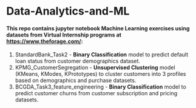 # Data-Analytics-and-ML
#### This repo contains jupyter notebook Machine Learning exercises using datasets from Virtual Internship programs at https://www.theforage.com/:
1. StandardBank_Task2 - __Binary Classification__ model to predict default loan status from customer demographics dataset.
2. KPMG_CustomerSegregation - __Unsupervised Clustering__ model (KMeans, KModes, KPrototypes) to cluster customers into 3 profiles based on demographics and purchase datasets.
3. BCGDA_Task3_feature_engineering - __Binary Classification__ model to predict customer churns from customer subscription and pricing datasets.
